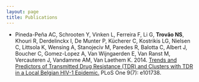 ```yaml
---
layout: page
title: Publications
---
```


* Pineda-Peña AC, Schrooten Y, Vinken L, Ferreira F, Li G, <b>Trovão NS</b>, Khouri R, Derdelinckx I, De Munter P, Kücherer C, Kostrikis LG, Nielsen C, Littsola K, Wensing A, Stanojeciv M, Paredes R, Balotta C, Albert J, Boucher C, Gomez-Lopez A, Van Wijngaerden E, Van Ranst M, Vercauteren J, Vandamme AM, Van Laethem K. 2014. [Trends and Predictors of Transmitted Drug Resistance (TDR) and Clusters with TDR in a Local Belgian HIV-1 Epidemic.](http://journals.plos.org/plosone/article?id=10.1371/journal.pone.0101738) PLoS One 9(7): e101738.

